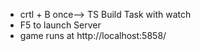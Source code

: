 - crtl + B  once--> TS Build Task with watch
- F5 to launch Server
- game runs at http://localhost:5858/